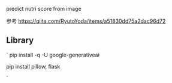 predict nutri score from image

参考
https://qiita.com/RyutoYoda/items/a51830dd75a2dac96d72

## Library
`
pip install -q -U google-generativeai

pip install pillow, flask

`